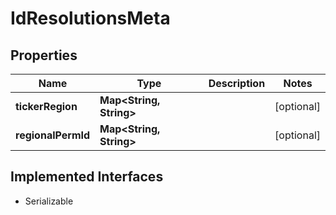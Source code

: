 

# IdResolutionsMeta


## Properties

Name | Type | Description | Notes
------------ | ------------- | ------------- | -------------
**tickerRegion** | **Map&lt;String, String&gt;** |  |  [optional]
**regionalPermId** | **Map&lt;String, String&gt;** |  |  [optional]


## Implemented Interfaces

* Serializable


